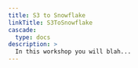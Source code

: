 ```yaml
---
title: S3 to Snowflake
linkTitle: S3ToSnowflake
cascade:
  type: docs
description: >
  In this workshop you will blah...
---
```

